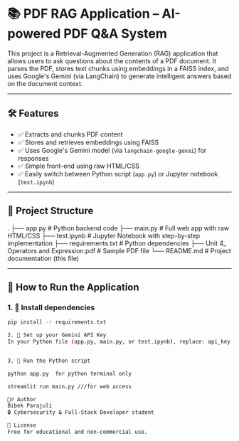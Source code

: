 # 📚 PDF RAG Application – AI-powered PDF Q&A System

This project is a Retrieval-Augmented Generation (RAG) application that allows users to ask questions about the contents of a PDF document. It parses the PDF, stores text chunks using embeddings in a FAISS index, and uses Google's Gemini (via LangChain) to generate intelligent answers based on the document context.

---

## 🛠 Features

- ✅ Extracts and chunks PDF content
- ✅ Stores and retrieves embeddings using FAISS
- ✅ Uses Google's Gemini model (via `langchain-google-genai`) for responses
- ✅ Simple front-end using raw HTML/CSS
- ✅ Easily switch between Python script (`app.py`) or Jupyter notebook (`test.ipynb`)

---

## 📂 Project Structure

.
├── app.py # Python backend code 
├── main.py # Full web app with raw HTML/CSS
├── test.ipynb # Jupyter Notebook with step-by-step implementation
├── requirements.txt # Python dependencies
├── Unit 4_ Operators and Expression.pdf # Sample PDF file
└── README.md # Project documentation (this file)


---

## 🚀 How to Run the Application

### 1. 🔧 Install dependencies
```bash
pip install -r requirements.txt

2. 🔑 Set up your Gemini API Key
In your Python file (app.py, main.py, or test.ipynb), replace: api_key = Your gemini api key


3. 🧠 Run the Python script

python app.py  for python terminal only 

streamlit run main.py ///for web access

🙋‍♂️ Author
Bibek Parajuli
🔒 Cybersecurity & Full-Stack Developer student

📜 License
Free for educational and non-commercial use.



